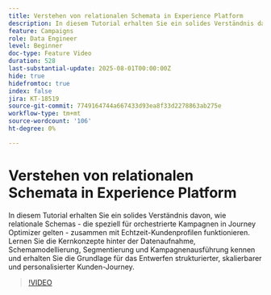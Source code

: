 ```yaml
---
title: Verstehen von relationalen Schemata in Experience Platform
description: In diesem Tutorial erhalten Sie ein solides Verständnis davon, wie relationale Schemas - die speziell für orchestrierte Kampagnen in Journey Optimizer gelten - zusammen mit Echtzeit-Kundenprofilen funktionieren. Lernen Sie die Kernkonzepte hinter der Datenaufnahme, Schemamodellierung, Segmentierung und Kampagnenausführung kennen und erhalten Sie die Grundlage für das Entwerfen strukturierter, skalierbarer und personalisierter Kunden-Journey.
feature: Campaigns
role: Data Engineer
level: Beginner
doc-type: Feature Video
duration: 528
last-substantial-update: 2025-08-01T00:00:00Z
hide: true
hidefromtoc: true
index: false
jira: KT-18519
source-git-commit: 7749164744a667433d93ea8f33d2278863ab275e
workflow-type: tm+mt
source-wordcount: '106'
ht-degree: 0%

---
```



# Verstehen von relationalen Schemata in Experience Platform

In diesem Tutorial erhalten Sie ein solides Verständnis davon, wie relationale Schemas - die speziell für orchestrierte Kampagnen in Journey Optimizer gelten - zusammen mit Echtzeit-Kundenprofilen funktionieren. Lernen Sie die Kernkonzepte hinter der Datenaufnahme, Schemamodellierung, Segmentierung und Kampagnenausführung kennen und erhalten Sie die Grundlage für das Entwerfen strukturierter, skalierbarer und personalisierter Kunden-Journey.

>[!VIDEO](https://video.tv.adobe.com/v/3470214/?learn=on&enablevpops)
